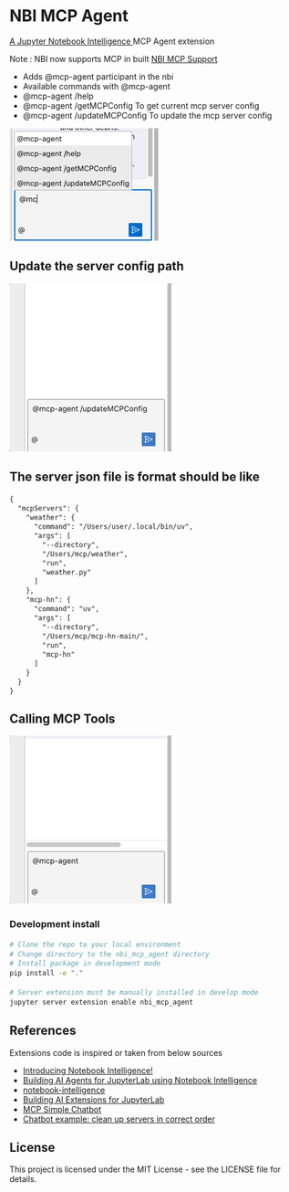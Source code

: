 # NBI MCP Agent

[A Jupyter Notebook Intelligence ](https://github.com/notebook-intelligence/notebook-intelligence) MCP Agent extension

Note : NBI now supports MCP in built [NBI MCP Support](https://github.com/notebook-intelligence/notebook-intelligence?tab=readme-ov-file#model-context-protocol-mcp-support)

- Adds @mcp-agent participant in the nbi
- Available commands with @mcp-agent
- @mcp-agent /help 
- @mcp-agent /getMCPConfig To get current mcp server config
- @mcp-agent /updateMCPConfig To update the mcp server config

![MCP Agent Options](media/mcp_agent_option.png)

## Update the server config path 
![Update MCP Server Config](media/update_mcp_config_json.gif)

## The server json file is format should be like 

```
{
  "mcpServers": {
    "weather": {
      "command": "/Users/user/.local/bin/uv",
      "args": [
        "--directory",
        "/Users/mcp/weather",
        "run",
        "weather.py"
      ]
    },
    "mcp-hn": {
      "command": "uv",
      "args": [
        "--directory",
        "/Users/mcp/mcp-hn-main/",
        "run",
        "mcp-hn"
      ]
    }
  }
}

```

## Calling MCP Tools
![Calling MCP Tools](media/mcp_call_tool.gif)


### Development install



```bash
# Clone the repo to your local environment
# Change directory to the nbi_mcp_agent directory
# Install package in development mode
pip install -e "."

# Server extension must be manually installed in develop mode
jupyter server extension enable nbi_mcp_agent

```


## References
Extensions code is inspired or taken from below sources
- [Introducing Notebook Intelligence!](https://blog.jupyter.org/introducing-notebook-intelligence-3648c306b91a)
- [Building AI Agents for JupyterLab using Notebook Intelligence](https://blog.jupyter.org/building-ai-agents-for-jupyterlab-using-notebook-intelligence-0515d4c41a61)
- [notebook-intelligence](https://github.com/notebook-intelligence/notebook-intelligence)
- [Building AI Extensions for JupyterLab](https://notebook-intelligence.github.io/notebook-intelligence/blog/2025/02/05/building-ai-extensions-for-jupyterlab.html)
- [MCP Simple Chatbot](https://github.com/modelcontextprotocol/python-sdk/tree/main/examples/clients/simple-chatbot)
- [Chatbot example: clean up servers in correct order](https://github.com/modelcontextprotocol/python-sdk/pull/353)

## License

This project is licensed under the MIT License - see the LICENSE file for details.
